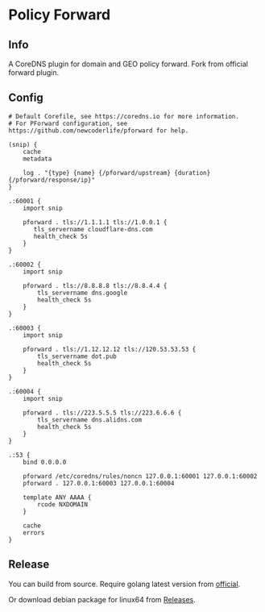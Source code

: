 # Policy Forward

## Info

A CoreDNS plugin for domain and GEO policy forward. Fork from official forward plugin.

## Config

```
# Default Corefile, see https://coredns.io for more information.
# For PForward configuration, see https://github.com/newcoderlife/pforward for help.

(snip) {
    cache
    metadata

    log . "{type} {name} {/pforward/upstream} {duration} {/pforward/response/ip}"
}

.:60001 {
    import snip

    pforward . tls://1.1.1.1 tls://1.0.0.1 {
       tls_servername cloudflare-dns.com
       health_check 5s
    }
}

.:60002 {
    import snip

    pforward . tls://8.8.8.8 tls://8.8.4.4 {
        tls_servername dns.google
        health_check 5s
    }
}

.:60003 {
    import snip

    pforward . tls://1.12.12.12 tls://120.53.53.53 {
        tls_servername dot.pub
        health_check 5s
    }
}

.:60004 {
    import snip

    pforward . tls://223.5.5.5 tls://223.6.6.6 {
        tls_servername dns.alidns.com
        health_check 5s
    }
}

.:53 {
    bind 0.0.0.0

    pforward /etc/coredns/rules/noncn 127.0.0.1:60001 127.0.0.1:60002
    pforward . 127.0.0.1:60003 127.0.0.1:60004

    template ANY AAAA {
        rcode NXDOMAIN
    }

    cache
    errors
}
```

## Release

You can build from source. Require golang latest version from [official](https://go.dev/dl/).

Or download debian package for linux64 from [Releases](https://github.com/newcoderlife/pforward/releases).